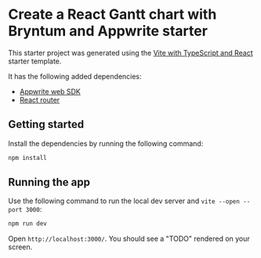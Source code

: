 # Create a React Gantt chart with Bryntum and Appwrite starter

This starter project was generated using the [Vite with TypeScript and React](https://vite.dev/guide/#scaffolding-your-first-vite-project) starter template.

It has the following added dependencies:

- [Appwrite web SDK](https://github.com/appwrite/sdk-for-web)
- [React router](https://reactrouter.com/en/main)

## Getting started

Install the dependencies by running the following command: 

```sh
npm install
```

## Running the app

Use the following command to run the local dev server and `vite --open --port 3000`:

```sh
npm run dev
```

Open `http://localhost:3000/`. You should see a "TODO" rendered on your screen.
